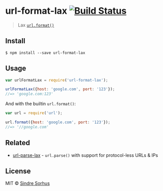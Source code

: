 # url-format-lax [![Build Status](https://travis-ci.org/sindresorhus/url-format-lax.svg?branch=master)](https://travis-ci.org/sindresorhus/url-format-lax)

> Lax [`url.format()`](https://nodejs.org/docs/latest/api/url.html#url_url_format_urlobj)


## Install

```
$ npm install --save url-format-lax
```


## Usage

```js
var urlFormatLax = require('url-format-lax');

urlFormatLax({host: 'google.com', port: '123'});
//=> 'google.com:123'
```

And with the builtin `url.format()`:

```js
var url = require('url');

url.format({host: 'google.com', port: '123'});
//=> '//google.com'
```


## Related

- [url-parse-lax](https://github.com/sindresorhus/url-parse-lax) - `url.parse()` with support for protocol-less URLs & IPs


## License

MIT © [Sindre Sorhus](http://sindresorhus.com)
